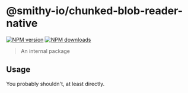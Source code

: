 # @smithy-io/chunked-blob-reader-native

[![NPM version](https://img.shields.io/npm/v/@smithy-io/chunked-blob-reader-native/latest.svg)](https://www.npmjs.com/package/@smithy-io/chunked-blob-reader-native)
[![NPM downloads](https://img.shields.io/npm/dm/@smithy-io/chunked-blob-reader-native.svg)](https://www.npmjs.com/package/@smithy-io/chunked-blob-reader-native)

> An internal package

## Usage

You probably shouldn't, at least directly.
